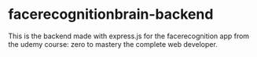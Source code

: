 # facerecognitionbrain-backend
This is the backend made with express.js for the facerecognition app from the udemy course: zero to mastery the complete web developer.
